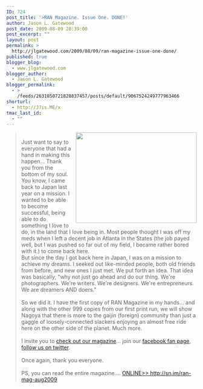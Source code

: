 ```yaml
---
ID: 724
post_title: '>RAN Magazine. Issue One. DONE!'
author: Jason L. Gatewood
post_date: 2009-08-09 20:39:00
post_excerpt: ""
layout: post
permalink: >
  http://jlgatewood.com/2009/08/09/ran-magazine-issue-one-done/
published: true
blogger_blog:
  - www.jlgatewood.com
blogger_author:
  - Jason L. Gatewood
blogger_permalink:
  - >
    /feeds/2631850721828837457/posts/default/9067524249777963466
shorturl:
  - http://J7is.ME/x
tmac_last_id:
  - ""
---
```

><a href="http://1.bp.blogspot.com/_ak7utSL2qJE/Sn461Id8SoI/AAAAAAAAAVQ/YHWK42nA3nA/s1600-h/IMAG0085.jpg"><img style="margin: 0pt 0pt 10px 10px; float: right; cursor: pointer; width: 320px; height: 240px;" src="http://www.jlgatewood.com/wp-content/uploads/2010/10/IMAG0085.jpg" alt="" id="BLOGGER_PHOTO_ID_5367792490352757378" border="0" /></a><br />J<img src="file:/F%3A/dcim/100media/IMAG0085.jpg" alt="" />ust want to say to everyone that had a hand in making this happen...  Thank you from the bottom of my soul.  You know, I came back to Japan last year on a mission.  I wanted to be able to become successful, being able to do something I love to do, in the land that I love being in.  Most people thought I was off my meds when I left a decent job in Atlanta in the States (the job payed well, but I was pushed so far out of my field, I became rather bored with it.) to come back here.<br /><img src="file:/F%3A/dcim/100media/IMAG0085.jpg" alt="" /><br />But since the day I got back here in Japan, I was on a mission to achieve my dreams.  I seeked out like-minded people, both old friends from before, and new ones I just met.  We put forth an idea.  That idea was basically, "why not just go ahead and do our thing.  We're photographers.  We're writers.  We're designers.  We're entrepreneurs.  We are dreamers AND doers."<br /><br />So we did it.  I have the first copy of RAN Magazine in my hands...  and along with the other 999 copies from our first print run, we will show Nagoya that there is more to the gaijin (foreign) community than just a gaggle of loosely-connected slackers enjoying an almost free ride here on the other side of the planet.  Much more.<br /><br />I invite you to <a href="http://www.ranmagazine.com/">check out our magazine</a>...  join our <a href="http://sn.im/ran-mag-fb">facebook fan page</a>, <a href="http://twitter.com/ranmagazine">follow us on twitter</a>.<br /><br />Once again, thank you everyone.<br /><br />PS, you can read the entire magazine.... <a href="http://sn.im/ran-mag-aug2009"> ONLINE>> http://sn.im/ran-mag-aug2009</a>
